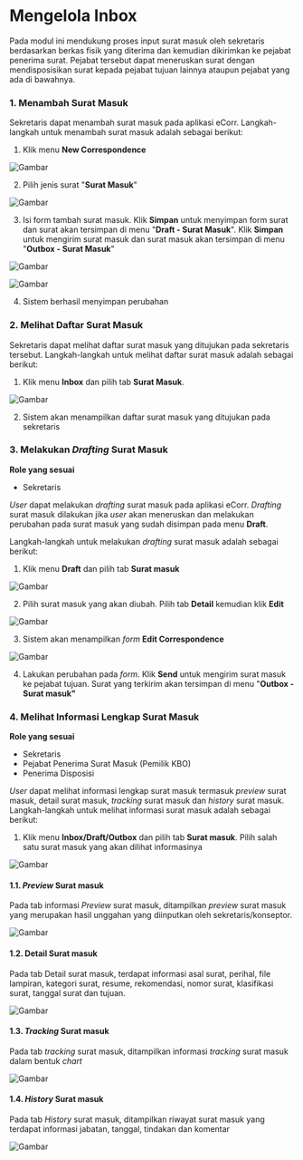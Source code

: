 # Mengelola Inbox

Pada modul ini mendukung proses input surat masuk oleh sekretaris berdasarkan berkas fisik yang diterima dan kemudian 
dikirimkan ke pejabat penerima surat. Pejabat tersebut dapat meneruskan surat dengan mendisposisikan surat kepada pejabat 
tujuan lainnya ataupun pejabat yang ada di bawahnya.

### 1. Menambah Surat Masuk

Sekretaris dapat menambah surat masuk pada aplikasi eCorr. Langkah-langkah untuk menambah surat masuk adalah sebagai berikut:

1. Klik menu **New Correspondence**

 ![Gambar](_screenshoot_surat_masuk/SM01.png/?sanitize=true)

2. Pilih jenis surat &quot;**Surat Masuk**&quot;

 ![Gambar](_screenshoot_surat_masuk/SM02.png/?sanitize=true)

3. Isi form tambah surat masuk. Klik **Simpan** untuk menyimpan form surat dan surat akan tersimpan di menu 
&quot;**Draft - Surat Masuk**&quot;. Klik **Simpan** untuk mengirim surat masuk dan surat masuk akan tersimpan di menu 
&quot;**Outbox - Surat Masuk**&quot;

 ![Gambar](_screenshoot_surat_masuk/SM03.png/?sanitize=true)

 ![Gambar](_screenshoot_surat_masuk/SM04.png/?sanitize=true)

4. Sistem berhasil menyimpan perubahan





### 2. Melihat Daftar Surat Masuk

Sekretaris dapat melihat daftar surat masuk yang ditujukan pada sekretaris tersebut. Langkah-langkah untuk melihat daftar 
surat masuk adalah sebagai berikut:

1. Klik menu **Inbox** dan pilih tab **Surat Masuk**. 

 ![Gambar](_screenshoot_surat_masuk/SM05.png/?sanitize=true)

 2. Sistem akan menampilkan daftar surat masuk yang ditujukan pada sekretaris





### 3. Melakukan *Drafting* Surat Masuk

**Role yang sesuai**

- Sekretaris

*User* dapat melakukan *drafting* surat masuk pada aplikasi eCorr. *Drafting* surat masuk dilakukan jika *user* akan 
meneruskan dan melakukan perubahan pada surat masuk yang sudah disimpan pada menu **Draft**.

Langkah-langkah untuk melakukan *drafting* surat masuk adalah sebagai berikut:

1. Klik menu **Draft** dan pilih tab **Surat masuk**

 ![Gambar](_screenshoot_surat_masuk/SM06.png/?sanitize=true)

2. Pilih surat masuk yang akan diubah. Pilih tab **Detail** kemudian klik **Edit**

 ![Gambar](_screenshoot_surat_masuk/SM07.png/?sanitize=true)

3. Sistem akan menampilkan *form* **Edit Correspondence**

 ![Gambar](_screenshoot_surat_masuk/SM08.png/?sanitize=true)

4. Lakukan perubahan pada *form*. Klik **Send** untuk mengirim surat masuk ke pejabat tujuan. Surat yang terkirim akan 
tersimpan di menu &quot;**Outbox - Surat masuk&quot;**





### 4. Melihat Informasi Lengkap Surat Masuk

**Role yang sesuai**

- Sekretaris
- Pejabat Penerima Surat Masuk (Pemilik KBO)
- Penerima Disposisi

*User* dapat melihat informasi lengkap surat masuk termasuk *preview* surat masuk, detail surat masuk, *tracking* surat masuk 
dan *history* surat masuk. Langkah-langkah untuk melihat informasi surat masuk adalah sebagai berikut:

1. Klik menu **Inbox/Draft/Outbox** dan pilih tab **Surat masuk**. Pilih salah satu surat masuk yang akan dilihat informasinya

 ![Gambar](_screenshoot_surat_masuk/SM09.png/?sanitize=true)

#### 1.1. *Preview* Surat masuk

Pada tab informasi *Preview* surat masuk, ditampilkan *preview* surat masuk yang merupakan hasil unggahan yang diinputkan 
oleh sekretaris/konseptor.

 ![Gambar](_screenshoot_surat_masuk/SM10.png/?sanitize=true)

#### 1.2. Detail Surat masuk

Pada tab Detail surat masuk, terdapat informasi asal surat, perihal, file lampiran, kategori surat, resume, rekomendasi, 
nomor surat, klasifikasi surat, tanggal surat dan tujuan.

 ![Gambar](_screenshoot_surat_masuk/SM11.png/?sanitize=true)

#### 1.3. *Tracking* Surat masuk

Pada tab *tracking* surat masuk, ditampilkan informasi *tracking* surat masuk dalam bentuk *chart*

 ![Gambar](_screenshoot_surat_masuk/SM12.png/?sanitize=true)

#### 1.4. *History* Surat masuk

Pada tab *History* surat masuk, ditampilkan riwayat surat masuk yang terdapat informasi jabatan, tanggal, tindakan dan 
komentar

 ![Gambar](_screenshoot_surat_masuk/SM13.png/?sanitize=true)